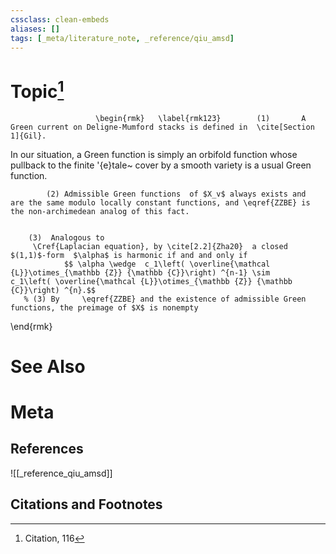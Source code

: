 ```yaml
---
cssclass: clean-embeds
aliases: []
tags: [_meta/literature_note, _reference/qiu_amsd]
---
```

# Topic[^1]
 
                    
                                    
                  
                       \begin{rmk}   \label{rmk123}        (1)       A Green current on Deligne-Mumford stacks is defined in  \cite[Section 1]{Gil}. 
In our situation, a        Green function is simply an orbifold function whose pullback to 
                  the  finite \'{e}tale~   cover  by  a smooth variety is a usual Green function.
           
            (2) Admissible Green functions  of $X_v$ always exists and  are the same modulo locally constant functions, and \eqref{ZZBE} is the non-archimedean analog of this fact.

        
        (3)  Analogous to
         \Cref{Laplacian equation}, by \cite[2.2]{Zha20}  a closed $(1,1)$-form  $\alpha$ is harmonic if and and only if  
                $$ \alpha \wedge  c_1\left( \overline{\mathcal {L}}\otimes_{\mathbb {Z}} {\mathbb {C}}\right) ^{n-1} \sim    c_1\left( \overline{\mathcal {L}}\otimes_{\mathbb {Z}} {\mathbb {C}}\right) ^{n}.$$
       % (3) By     \eqref{ZZBE} and the existence of admissible Green functions, the preimage of $X$ is nonempty 

\end{rmk}
                                 


# See Also

# Meta
## References
![[_reference_qiu_amsd]]


## Citations and Footnotes
[^1]: Citation, 116